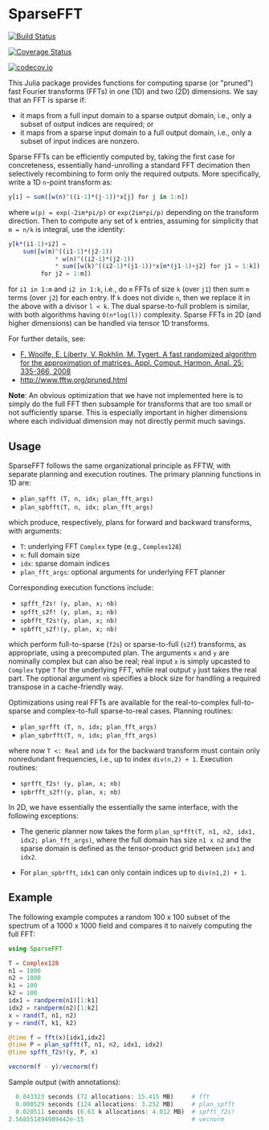# SparseFFT

[![Build Status](https://travis-ci.org/klho/SparseFFT.jl.svg?branch=master)](https://travis-ci.org/klho/SparseFFT.jl)

[![Coverage Status](https://coveralls.io/repos/klho/SparseFFT.jl/badge.svg?branch=master&service=github)](https://coveralls.io/github/klho/SparseFFT.jl?branch=master)

[![codecov.io](http://codecov.io/github/klho/SparseFFT.jl/coverage.svg?branch=master)](http://codecov.io/github/klho/SparseFFT.jl?branch=master)

This Julia package provides functions for computing sparse (or "pruned") fast Fourier transforms (FFTs) in one (1D) and two (2D) dimensions. We say that an FFT is sparse if:

- it maps from a full input domain to a sparse output domain, i.e., only a subset of output indices are required; or
- it maps from a sparse input domain to a full output domain, i.e., only a subset of input indices are nonzero.

Sparse FFTs can be efficiently computed by, taking the first case for concreteness, essentially hand-unrolling a standard FFT decimation then selectively recombining to form only the required outputs. More specifically, write a 1D `n`-point transform as:

```julia
y[i] = sum([w(n)^((i-1)*(j-1))*x[j] for j in 1:n])
```

where `w(p) = exp(-2im*pi/p)` or `exp(2im*pi/p)` depending on the transform direction. Then to compute any set of `k` entries, assuming for simplicity that `m = n/k` is integral, use the identity:

```julia
y[k*(i1-1)+i2] =
    sum([w(m)^((i1-1)*(j2-1))
             * w(n)^((i2-1)*(j2-1))
             * sum([w(k)^((i2-1)*(j1-1))*x[m*(j1-1)+j2] for j1 = 1:k])
         for j2 = 1:m])
```

for `i1 in 1:m` and `i2 in 1:k`, i.e., do `m` FFTs of size `k` (over `j1`) then sum `m` terms (over `j2`) for each entry. If `k` does not divide `n`, then we replace it in the above with a divisor `l < k`. The dual sparse-to-full problem is similar, with both algorithms having `O(n*log(l))` complexity. Sparse FFTs in 2D (and higher dimensions) can be handled via tensor 1D transforms.

For further details, see:

- [F. Woolfe, E. Liberty, V. Rokhlin, M. Tygert. A fast randomized algorithm for the approximation of matrices. Appl. Comput. Harmon. Anal. 25: 335-366, 2008](http://dx.doi.org/10.1016/j.acha.2007.12.002)
- http://www.fftw.org/pruned.html

**Note**: An obvious optimization that we have not implemented here is to simply do the full FFT then subsample for transforms that are too small or not sufficiently sparse. This is especially important in higher dimensions where each individual dimension may not directly permit much savings.

## Usage

SparseFFT follows the same organizational principle as FFTW, with separate planning and execution routines. The primary planning functions in 1D are:

- `plan_spfft (T, n, idx; plan_fft_args)`
- `plan_spbfft(T, n, idx; plan_fft_args)`

which produce, respectively, plans for forward and backward transforms, with arguments:

- `T`: underlying FFT `Complex` type (e.g., `Complex128`)
- `n`: full domain size
- `idx`: sparse domain indices
- `plan_fft_args`: optional arguments for underlying FFT planner

Corresponding execution functions include:

- `spfft_f2s! (y, plan, x; nb)`
- `spfft_s2f! (y, plan, x; nb)`
- `spbfft_f2s!(y, plan, x; nb)`
- `spbfft_s2f!(y, plan, x; nb)`

which perform full-to-sparse (`f2s`) or sparse-to-full (`s2f`) transforms, as appropriate, using a precomputed plan. The arguments `x` and `y` are nominally complex but can also be real; real input `x` is simply upcasted to `Complex` type `T` for the underlying FFT, while real output `y` just takes the real part. The optional argument `nb` specifies a block size for handling a required transpose in a cache-friendly way.

Optimizations using real FFTs are available for the real-to-complex full-to-sparse and complex-to-full sparse-to-real cases. Planning routines:

- `plan_sprfft (T, n, idx; plan_fft_args)`
- `plan_spbrfft(T, n, idx; plan_fft_args)`

where now `T <: Real` and `idx` for the backward transform must contain only nonredundant frequencies, i.e., up to index `div(n,2) + 1`. Execution routines:

- `sprfft_f2s! (y, plan, x; nb)`
- `spbrfft_s2f!(y, plan, x; nb)`

In 2D, we have essentially the essentially the same interface, with the following exceptions:

- The generic planner now takes the form `plan_sp*fft(T, n1, n2, idx1, idx2; plan_fft_args)`, where the full domain has size `n1 x n2` and the sparse domain is defined as the tensor-product grid between `idx1` and `idx2`.

- For `plan_spbrfft`, `idx1` can only contain indices up to `div(n1,2) + 1`.

## Example

The following example computes a random 100 x 100 subset of the spectrum of a 1000 x 1000 field and compares it to naively computing the full FFT:

```julia
using SparseFFT

T = Complex128
n1 = 1000
n2 = 1000
k1 = 100
k2 = 100
idx1 = randperm(n1)[1:k1]
idx2 = randperm(n2)[1:k2]
x = rand(T, n1, n2)
y = rand(T, k1, k2)

@time f = fft(x)[idx1,idx2]
@time P = plan_spfft(T, n1, n2, idx1, idx2)
@time spfft_f2s!(y, P, x)

vecnorm(f - y)/vecnorm(f)
```

Sample output (with annotations):

```julia
  0.043323 seconds (72 allocations: 15.415 MB)     # fft
  0.000529 seconds (124 allocations: 3.252 MB)     # plan_spfft
  0.020511 seconds (6.61 k allocations: 4.012 MB)  # spfft_f2s!
2.568551894989442e-15                              # vecnorm
```
